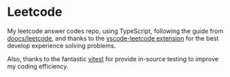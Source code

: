 # Leetcode

My leetcode answer codes repo, using TypeScript, following the guide from [doocs/leetcode](https://github.com/doocs/leetcode), and thanks to the [vscode-leetcode extension](https://github.com/LeetCode-OpenSource/vscode-leetcode) for the best develop experience solving problems.

Also, thanks to the fantastic [vitest](https://github.com/vitest-dev/vitest) for provide in-source testing to improve my coding efficiency.